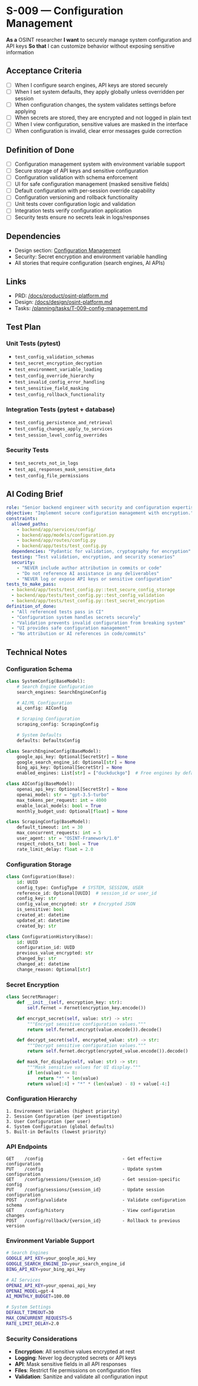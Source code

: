 # S-009 — Configuration Management

**As a** OSINT researcher
**I want** to securely manage system configuration and API keys
**So that** I can customize behavior without exposing sensitive information

## Acceptance Criteria
- [ ] When I configure search engines, API keys are stored securely
- [ ] When I set system defaults, they apply globally unless overridden per session
- [ ] When configuration changes, the system validates settings before applying
- [ ] When secrets are stored, they are encrypted and not logged in plain text
- [ ] When I view configuration, sensitive values are masked in the interface
- [ ] When configuration is invalid, clear error messages guide correction

## Definition of Done
- [ ] Configuration management system with environment variable support
- [ ] Secure storage of API keys and sensitive configuration
- [ ] Configuration validation with schema enforcement
- [ ] UI for safe configuration management (masked sensitive fields)
- [ ] Default configuration with per-session override capability
- [ ] Configuration versioning and rollback functionality
- [ ] Unit tests cover configuration logic and validation
- [ ] Integration tests verify configuration application
- [ ] Security tests ensure no secrets leak in logs/responses

## Dependencies
- Design section: [Configuration Management](../../docs/design/osint-platform.md#core-services)
- Security: Secret encryption and environment variable handling
- All stories that require configuration (search engines, AI APIs)

## Links
- PRD: [/docs/product/osint-platform.md](../../docs/product/osint-platform.md)
- Design: [/docs/design/osint-platform.md](../../docs/design/osint-platform.md)
- Tasks: [/planning/tasks/T-009-config-management.md](../tasks/T-009-config-management.md)

## Test Plan

### Unit Tests (pytest)
- `test_config_validation_schemas`
- `test_secret_encryption_decryption`
- `test_environment_variable_loading`
- `test_config_override_hierarchy`
- `test_invalid_config_error_handling`
- `test_sensitive_field_masking`
- `test_config_rollback_functionality`

### Integration Tests (pytest + database)
- `test_config_persistence_and_retrieval`
- `test_config_changes_apply_to_services`
- `test_session_level_config_overrides`

### Security Tests
- `test_secrets_not_in_logs`
- `test_api_responses_mask_sensitive_data`
- `test_config_file_permissions`

## AI Coding Brief
```yaml
role: "Senior backend engineer with security and configuration expertise."
objective: "Implement secure configuration management with encryption."
constraints:
  allowed_paths:
    - backend/app/services/config/
    - backend/app/models/configuration.py
    - backend/app/routes/config.py
    - backend/app/tests/test_config.py
  dependencies: "Pydantic for validation, cryptography for encryption"
  testing: "Test validation, encryption, and security scenarios"
  security:
    - "NEVER include author attribution in commits or code"
    - "Do not reference AI assistance in any deliverables"
    - "NEVER log or expose API keys or sensitive configuration"
tests_to_make_pass:
  - backend/app/tests/test_config.py::test_secure_config_storage
  - backend/app/tests/test_config.py::test_config_validation
  - backend/app/tests/test_config.py::test_secret_encryption
definition_of_done:
  - "All referenced tests pass in CI"
  - "Configuration system handles secrets securely"
  - "Validation prevents invalid configuration from breaking system"
  - "UI provides safe configuration management"
  - "No attribution or AI references in code/commits"
```

## Technical Notes

### Configuration Schema
```python
class SystemConfig(BaseModel):
    # Search Engine Configuration
    search_engines: SearchEngineConfig

    # AI/ML Configuration
    ai_config: AIConfig

    # Scraping Configuration
    scraping_config: ScrapingConfig

    # System Defaults
    defaults: DefaultsConfig

class SearchEngineConfig(BaseModel):
    google_api_key: Optional[SecretStr] = None
    google_search_engine_id: Optional[str] = None
    bing_api_key: Optional[SecretStr] = None
    enabled_engines: List[str] = ["duckduckgo"]  # Free engines by default

class AIConfig(BaseModel):
    openai_api_key: Optional[SecretStr] = None
    openai_model: str = "gpt-3.5-turbo"
    max_tokens_per_request: int = 4000
    enable_local_models: bool = True
    monthly_budget_usd: Optional[float] = None

class ScrapingConfig(BaseModel):
    default_timeout: int = 30
    max_concurrent_requests: int = 5
    user_agent: str = "OSINT-Framework/1.0"
    respect_robots_txt: bool = True
    rate_limit_delay: float = 2.0
```

### Configuration Storage
```python
class Configuration(Base):
    id: UUID
    config_type: ConfigType  # SYSTEM, SESSION, USER
    reference_id: Optional[UUID]  # session_id or user_id
    config_key: str
    config_value_encrypted: str  # Encrypted JSON
    is_sensitive: bool
    created_at: datetime
    updated_at: datetime
    created_by: str

class ConfigurationHistory(Base):
    id: UUID
    configuration_id: UUID
    previous_value_encrypted: str
    changed_by: str
    changed_at: datetime
    change_reason: Optional[str]
```

### Secret Encryption
```python
class SecretManager:
    def __init__(self, encryption_key: str):
        self.fernet = Fernet(encryption_key.encode())

    def encrypt_secret(self, value: str) -> str:
        """Encrypt sensitive configuration values."""
        return self.fernet.encrypt(value.encode()).decode()

    def decrypt_secret(self, encrypted_value: str) -> str:
        """Decrypt sensitive configuration values."""
        return self.fernet.decrypt(encrypted_value.encode()).decode()

    def mask_for_display(self, value: str) -> str:
        """Mask sensitive values for UI display."""
        if len(value) <= 8:
            return "*" * len(value)
        return value[:4] + "*" * (len(value) - 8) + value[-4:]
```

### Configuration Hierarchy
```
1. Environment Variables (highest priority)
2. Session Configuration (per investigation)
3. User Configuration (per user)
4. System Configuration (global defaults)
5. Built-in Defaults (lowest priority)
```

### API Endpoints
```
GET    /config                              - Get effective configuration
PUT    /config                              - Update system configuration
GET    /config/sessions/{session_id}        - Get session-specific config
PUT    /config/sessions/{session_id}        - Update session configuration
POST   /config/validate                     - Validate configuration schema
GET    /config/history                      - View configuration changes
POST   /config/rollback/{version_id}        - Rollback to previous version
```

### Environment Variable Support
```bash
# Search Engines
GOOGLE_API_KEY=your_google_api_key
GOOGLE_SEARCH_ENGINE_ID=your_search_engine_id
BING_API_KEY=your_bing_api_key

# AI Services
OPENAI_API_KEY=your_openai_api_key
OPENAI_MODEL=gpt-4
AI_MONTHLY_BUDGET=100.00

# System Settings
DEFAULT_TIMEOUT=30
MAX_CONCURRENT_REQUESTS=5
RATE_LIMIT_DELAY=2.0
```

### Security Considerations
- **Encryption**: All sensitive values encrypted at rest
- **Logging**: Never log decrypted secrets or API keys
- **API**: Mask sensitive fields in all API responses
- **Files**: Restrict file permissions on configuration files
- **Validation**: Sanitize and validate all configuration input